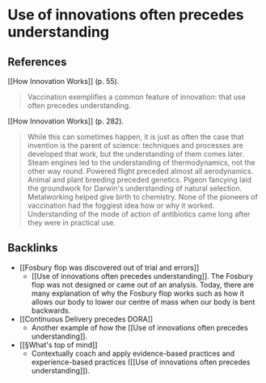 # Use of innovations often precedes understanding
## References
[[How Innovation Works]] (p. 55).
> Vaccination exemplifies a common feature of innovation: that use often precedes understanding.

[[How Innovation Works]] (p. 282).
> While this can sometimes happen, it is just as often the case that invention is the parent of science: techniques and processes are developed that work, but the understanding of them comes later. Steam engines led to the understanding of thermodynamics, not the other way round. Powered flight preceded almost all aerodynamics. Animal and plant breeding preceded genetics. Pigeon fancying laid the groundwork for Darwin's understanding of natural selection. Metalworking helped give birth to chemistry. None of the pioneers of vaccination had the foggiest idea how or why it worked. Understanding of the mode of action of antibiotics came long after they were in practical use.

## Backlinks
* [[Fosbury flop was discovered out of trial and errors]]
	* [[Use of innovations often precedes understanding]]. The Fosbury flop was not designed or came out of an analysis. Today, there are many explanation of why the Fosbury flop works such as how it allows our body to lower our centre of mass when our body is bent backwards.
* [[Continuous Delivery precedes DORA]]
	* Another example of how the [[Use of innovations often precedes understanding]].
* [[§What's top of mind]]
	* Contextually coach and apply evidence-based practices and experience-based practices ([[Use of innovations often precedes understanding]]).

<!-- #evergreen -->

<!-- {BearID:83AE37E5-037B-497B-9A69-B4CB8905751D-70221-000005B8869E383B} -->
